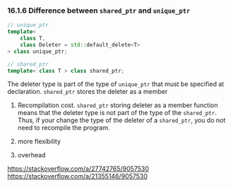 ### 16.1.6 Difference between `shared_ptr` and `unique_ptr`
```C++
// unique_ptr
template<
    class T,
    class Deleter = std::default_delete<T>
> class unique_ptr;

// shared_ptr
template< class T > class shared_ptr;
```
The deleter type is part of the type of `unique_ptr` that must be specified at declaration. `shared_ptr` stores the deleter as a member 

1. Recompilation cost. 
    `shared_ptr` storing deleter as a member function means that the deleter type is not part of the type of the `shared_ptr`. Thus, if your change the type of the deleter of a `shared_ptr`, you do not need to recompile the program.
    
2. more flexibility
3. overhead 

https://stackoverflow.com/a/27742765/9057530
https://stackoverflow.com/a/21355146/9057530

